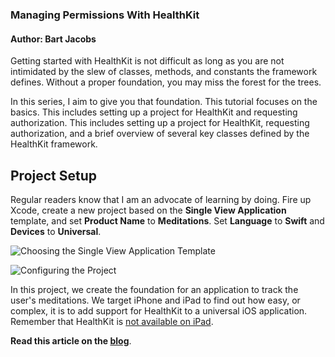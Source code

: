 ### Managing Permissions With HealthKit

#### Author: Bart Jacobs

Getting started with HealthKit is not difficult as long as you are not intimidated by the slew of classes, methods, and constants the framework defines. Without a proper foundation, you may miss the forest for the trees.

In this series, I aim to give you that foundation. This tutorial focuses on the basics. This includes setting up a project for HealthKit and requesting authorization. This includes setting up a project for HealthKit, requesting authorization, and a brief overview of several key classes defined by the HealthKit framework.

## Project Setup

Regular readers know that I am an advocate of learning by doing. Fire up Xcode, create a new project based on the **Single View Application** template, and set **Product Name** to **Meditations**. Set **Language** to **Swift** and **Devices** to **Universal**.

![Choosing the Single View Application Template](https://cocoacasts.s3.amazonaws.com/managing-permissions-with-healthkit/figure-project-setup-1.jpg)

![Configuring the Project](https://cocoacasts.s3.amazonaws.com/managing-permissions-with-healthkit/figure-project-setup-2.jpg)

In this project, we create the foundation for an application to track the user's meditations. We target iPhone and iPad to find out how easy, or complex, it is to add support for HealthKit to a universal iOS application. Remember that HealthKit is [not available on iPad](https://cocoacasts.com/what-is-healthkit/).

**Read this article on the [blog](https://cocoacasts.com/managing-permissions-with-healthkit/)**.
